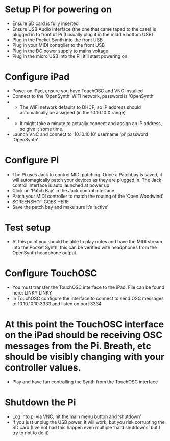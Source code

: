 # Setup Pi for powering on
* Ensure SD card is fully inserted
* Ensure USB Audio interface (the one that came taped to the case) is plugged in to front of Pi (I usually plug it in the middle bottom USB)
* Plug in the Pocket Synth into the front USB
* Plug in your MIDI controller to the front USB
* Plug in the DC power supply to mains voltage
* Plug in the micro USB into the Pi, it’ll start powering on
# Configure iPad
* Power on iPad, ensure you have TouchOSC and VNC installed
* Connect to the ‘OpenSynth’ WiFi network, password is ‘OpenSynth’
* * The WiFi network defaults to DHCP, so IP address should automatically be assigned (in the 10.10.10.X range)
* * It might take a minute to actually connect and assign an IP address, so give it some time.
* Launch VNC and connect to ’10.10.10.10’ username ‘pi’ password ‘OpenSynth’
# Configure Pi
* The Pi uses Jack to control MIDI patching. Once a Patchbay is saved, it will automagically patch your devices as they are plugged in. The Jack control interface is auto launched at power up. 
* Click on ‘Patch Bay’ in the Jack control interface
* Patch your MIDI controller to match the routing of the ‘Open Woodwind’
* SCREENSHOT GOES HERE
* Save the patch bay and make sure it’s ‘active’
# Test setup
* At this point you should be able to play notes and have the MIDI stream into the Pocket Synth, this can be verified with headphones from the OpenSynth headphone output.
# Configure TouchOSC
* You must transfer the TouchOSC interface to the iPad. File can be found here: LINKY LINKY
* In TouchOSC configure the interface to connect to send OSC messages to 10.10.10.10:3333 and listen on port 3334
# At this point the TouchOSC interface on the iPad should be receiving OSC messages from the Pi. Breath, etc should be visibly changing with your controller values.
* Play and have fun controlling the Synth from the TouchOSC interface
# Shutdown the Pi
* Log into pi via VNC, hit the main menu button and ‘shutdown’
* If you just unplug the USB power, it will work, but you risk corrupting the SD card (I’ve not had this happen even multiple ‘hard shutdowns’ but I try to not to do it)
